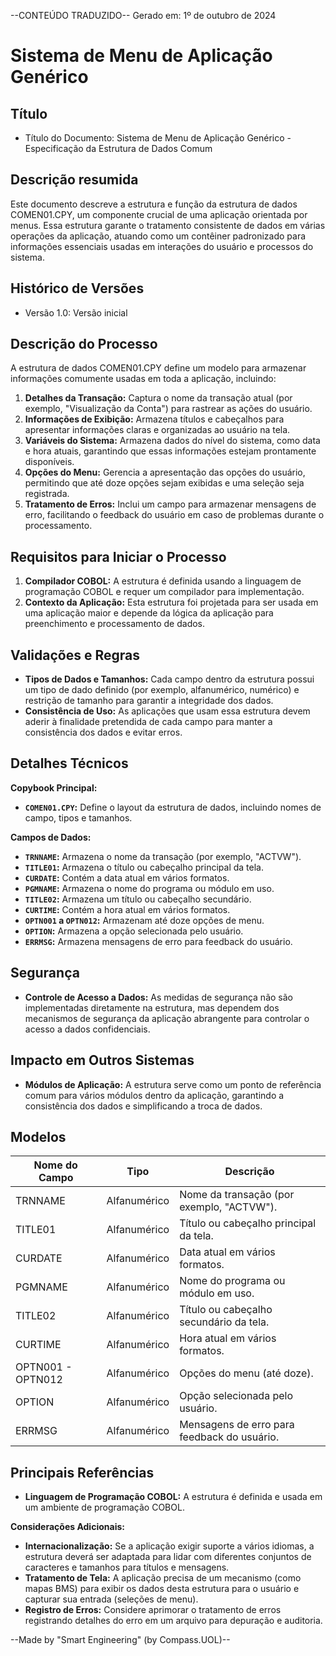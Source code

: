--CONTEÚDO TRADUZIDO--
Gerado em: 1º de outubro de 2024

# **Sistema de Menu de Aplicação Genérico**

## Título

- Título do Documento: Sistema de Menu de Aplicação Genérico - Especificação da Estrutura de Dados Comum

## Descrição resumida

Este documento descreve a estrutura e função da estrutura de dados COMEN01.CPY, um componente crucial de uma aplicação orientada por menus. Essa estrutura garante o tratamento consistente de dados em várias operações da aplicação, atuando como um contêiner padronizado para informações essenciais usadas em interações do usuário e processos do sistema. 

## Histórico de Versões

- Versão 1.0: Versão inicial

## Descrição do Processo

A estrutura de dados COMEN01.CPY define um modelo para armazenar informações comumente usadas em toda a aplicação, incluindo:

1. **Detalhes da Transação:** Captura o nome da transação atual (por exemplo, "Visualização da Conta") para rastrear as ações do usuário.
2. **Informações de Exibição:** Armazena títulos e cabeçalhos para apresentar informações claras e organizadas ao usuário na tela.
3. **Variáveis do Sistema:** Armazena dados do nível do sistema, como data e hora atuais, garantindo que essas informações estejam prontamente disponíveis.
4. **Opções do Menu:**  Gerencia a apresentação das opções do usuário, permitindo que até doze opções sejam exibidas e uma seleção seja registrada.
5. **Tratamento de Erros:** Inclui um campo para armazenar mensagens de erro, facilitando o feedback do usuário em caso de problemas durante o processamento.

## Requisitos para Iniciar o Processo

1. **Compilador COBOL:** A estrutura é definida usando a linguagem de programação COBOL e requer um compilador para implementação.
2. **Contexto da Aplicação:** Esta estrutura foi projetada para ser usada em uma aplicação maior e depende da lógica da aplicação para preenchimento e processamento de dados.

## Validações e Regras

* **Tipos de Dados e Tamanhos:** Cada campo dentro da estrutura possui um tipo de dado definido (por exemplo, alfanumérico, numérico) e restrição de tamanho para garantir a integridade dos dados.
* **Consistência de Uso:**  As aplicações que usam essa estrutura devem aderir à finalidade pretendida de cada campo para manter a consistência dos dados e evitar erros.

## Detalhes Técnicos

**Copybook Principal:**

* **`COMEN01.CPY`:**  Define o layout da estrutura de dados, incluindo nomes de campo, tipos e tamanhos.

**Campos de Dados:**

* **`TRNNAME`:** Armazena o nome da transação (por exemplo, "ACTVW").
* **`TITLE01`:** Armazena o título ou cabeçalho principal da tela.
* **`CURDATE`:** Contém a data atual em vários formatos.
* **`PGMNAME`:**  Armazena o nome do programa ou módulo em uso.
* **`TITLE02`:** Armazena um título ou cabeçalho secundário.
* **`CURTIME`:** Contém a hora atual em vários formatos.
* **`OPTN001` a `OPTN012`:**  Armazenam até doze opções de menu.
* **`OPTION`:** Armazena a opção selecionada pelo usuário.
* **`ERRMSG`:** Armazena mensagens de erro para feedback do usuário.

## Segurança

* **Controle de Acesso a Dados:**  As medidas de segurança não são implementadas diretamente na estrutura, mas dependem dos mecanismos de segurança da aplicação abrangente para controlar o acesso a dados confidenciais.

## Impacto em Outros Sistemas

* **Módulos de Aplicação:** A estrutura serve como um ponto de referência comum para vários módulos dentro da aplicação, garantindo a consistência dos dados e simplificando a troca de dados. 

## Modelos

| Nome do Campo | Tipo | Descrição |
|---|---|---|
| TRNNAME  | Alfanumérico | Nome da transação (por exemplo, "ACTVW"). |
| TITLE01 | Alfanumérico | Título ou cabeçalho principal da tela. |
| CURDATE | Alfanumérico | Data atual em vários formatos. |
| PGMNAME | Alfanumérico |  Nome do programa ou módulo em uso. |
| TITLE02 | Alfanumérico | Título ou cabeçalho secundário da tela. |
| CURTIME | Alfanumérico | Hora atual em vários formatos. |
| OPTN001 - OPTN012 | Alfanumérico | Opções do menu (até doze). |
| OPTION | Alfanumérico | Opção selecionada pelo usuário. |
| ERRMSG | Alfanumérico | Mensagens de erro para feedback do usuário. |

## Principais Referências

* **Linguagem de Programação COBOL:**  A estrutura é definida e usada em um ambiente de programação COBOL.


**Considerações Adicionais:**

* **Internacionalização:** Se a aplicação exigir suporte a vários idiomas, a estrutura deverá ser adaptada para lidar com diferentes conjuntos de caracteres e tamanhos para títulos e mensagens. 
* **Tratamento de Tela:** A aplicação precisa de um mecanismo (como mapas BMS) para exibir os dados desta estrutura para o usuário e capturar sua entrada (seleções de menu). 
* **Registro de Erros:**  Considere aprimorar o tratamento de erros registrando detalhes do erro em um arquivo para depuração e auditoria.

--Made by "Smart Engineering" (by Compass.UOL)--